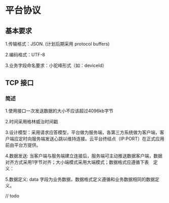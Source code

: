 # 平台协议

## 基本要求

1.传输格式：JSON. (计划后期采用 protocol buffers)

2.编码格式：UTF-8

3.业务字段命名要求：小驼峰形式（如：deviceId）

## TCP 接口

### 简述

1.使用接口一次发送数据的大小不应该超过4096kb字节

2.时间采用格林威治时间戳

3.设计模型：采用请求应答模型，平台做为服务端，各第三方系统做为客户端，客户端应定时向服务端发送心跳以维持连接。云平台终结点（IP:PORT）在正式应用前由平台方提供。

4.数据发送: 当客户端与服务端建立连接后，服务端可主动推送数据客户端，数据对齐方式采用1字节对齐；大小端模式采用大端模式；数据格式应遵循下表　定义：

5.数据定义: data 字段为业务数据，数据格式定义遵循和业务数据相同的数据定义。


// todo  
